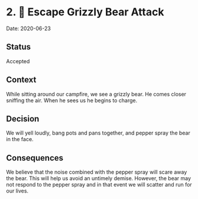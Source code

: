 # 2. 🐻 Escape Grizzly Bear Attack

Date: 2020-06-23

## Status

Accepted

## Context

While sitting around our campfire, we see a grizzly bear. He comes closer sniffing the air. When he sees us he begins to charge.

## Decision

We will yell loudly, bang pots and pans together, and pepper spray the bear in the face.

## Consequences

We believe that the noise combined with the pepper spray will scare away the bear. This will help us avoid an untimely demise. However, the bear may not respond to the pepper spray and in that event we will scatter and run for our lives.